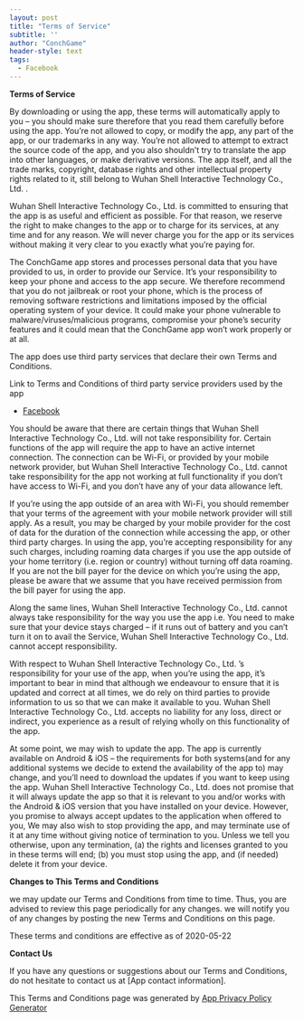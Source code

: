 ```yaml
---
layout: post
title: "Terms of Service"
subtitle: ''
author: "ConchGame"
header-style: text
tags:
  - Facebook
---
```

**Terms of Service**

By downloading or using the app, these terms will automatically apply to you – you should make sure therefore that you read them carefully before using the app. You’re not allowed to copy, or modify the app, any part of the app, or our trademarks in any way. You’re not allowed to attempt to extract the source code of the app, and you also shouldn’t try to translate the app into other languages, or make derivative versions. The app itself, and all the trade marks, copyright, database rights and other intellectual property rights related to it, still belong to Wuhan Shell Interactive Technology Co., Ltd. .

Wuhan Shell Interactive Technology Co., Ltd. is committed to ensuring that the app is as useful and efficient as possible. For that reason, we reserve the right to make changes to the app or to charge for its services, at any time and for any reason. We will never charge you for the app or its services without making it very clear to you exactly what you’re paying for.

The ConchGame app stores and processes personal data that you have provided to us, in order to provide our Service. It’s your responsibility to keep your phone and access to the app secure. We therefore recommend that you do not jailbreak or root your phone, which is the process of removing software restrictions and limitations imposed by the official operating system of your device. It could make your phone vulnerable to malware/viruses/malicious programs, compromise your phone’s security features and it could mean that the ConchGame app won’t work properly or at all.

The app does use third party services that declare their own Terms and Conditions.

Link to Terms and Conditions of third party service providers used by the app

*   [Facebook](https://www.facebook.com/legal/terms/plain_text_terms)

You should be aware that there are certain things that Wuhan Shell Interactive Technology Co., Ltd. will not take responsibility for. Certain functions of the app will require the app to have an active internet connection. The connection can be Wi-Fi, or provided by your mobile network provider, but Wuhan Shell Interactive Technology Co., Ltd. cannot take responsibility for the app not working at full functionality if you don’t have access to Wi-Fi, and you don’t have any of your data allowance left.

If you’re using the app outside of an area with Wi-Fi, you should remember that your terms of the agreement with your mobile network provider will still apply. As a result, you may be charged by your mobile provider for the cost of data for the duration of the connection while accessing the app, or other third party charges. In using the app, you’re accepting responsibility for any such charges, including roaming data charges if you use the app outside of your home territory (i.e. region or country) without turning off data roaming. If you are not the bill payer for the device on which you’re using the app, please be aware that we assume that you have received permission from the bill payer for using the app.

Along the same lines, Wuhan Shell Interactive Technology Co., Ltd. cannot always take responsibility for the way you use the app i.e. You need to make sure that your device stays charged – if it runs out of battery and you can’t turn it on to avail the Service, Wuhan Shell Interactive Technology Co., Ltd. cannot accept responsibility.

With respect to Wuhan Shell Interactive Technology Co., Ltd. ’s responsibility for your use of the app, when you’re using the app, it’s important to bear in mind that although we endeavour to ensure that it is updated and correct at all times, we do rely on third parties to provide information to us so that we can make it available to you. Wuhan Shell Interactive Technology Co., Ltd. accepts no liability for any loss, direct or indirect, you experience as a result of relying wholly on this functionality of the app.

At some point, we may wish to update the app. The app is currently available on Android & iOS – the requirements for both systems(and for any additional systems we decide to extend the availability of the app to) may change, and you’ll need to download the updates if you want to keep using the app. Wuhan Shell Interactive Technology Co., Ltd. does not promise that it will always update the app so that it is relevant to you and/or works with the Android & iOS version that you have installed on your device. However, you promise to always accept updates to the application when offered to you, We may also wish to stop providing the app, and may terminate use of it at any time without giving notice of termination to you. Unless we tell you otherwise, upon any termination, (a) the rights and licenses granted to you in these terms will end; (b) you must stop using the app, and (if needed) delete it from your device.

**Changes to This Terms and Conditions**

we may update our Terms and Conditions from time to time. Thus, you are advised to review this page periodically for any changes. we will notify you of any changes by posting the new Terms and Conditions on this page.

These terms and conditions are effective as of 2020-05-22

**Contact Us**

If you have any questions or suggestions about our Terms and Conditions, do not hesitate to contact us at [App contact information].

This Terms and Conditions page was generated by [App Privacy Policy Generator](https://app-privacy-policy-generator.firebaseapp.com/)

    